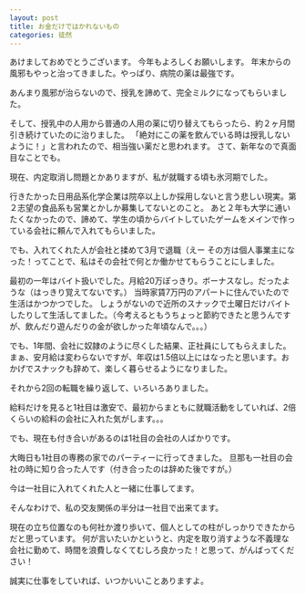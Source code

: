 ```yaml
---
layout: post
title: お金だけではかれないもの
categories: 徒然
---
```


あけましておめでとうございます。
今年もよろしくお願いします。
年末からの風邪もやっと治ってきました。やっぱり、病院の薬は最強です。

あんまり風邪が治らないので、授乳を諦めて、完全ミルクになってもらいました。

そして、授乳中の人用から普通の人用の薬に切り替えてもらったら、約２ヶ月間引き続けていたのに治りました。
「絶対にこの薬を飲んでいる時は授乳しないように！」と言われたので、相当強い薬だと思われます。
さて、新年なので真面目なことでも。

現在、内定取消し問題とかありますが、私が就職する頃も氷河期でした。

行きたかった日用品系化学企業は院卒以上しか採用しないと言う悲しい現実。第２志望の食品系も営業とかしか募集してないとのこと。
あと２年も大学に通いたくなかったので、諦めて、学生の頃からバイトしていたゲームをメインで作っている会社に頼んで入れてもらいました。

でも、入れてくれた人が会社と揉めて3月で退職（えー
その方は個人事業主になった！ってことで、私はその会社で何とか働かせてもらうことにしました。

最初の一年はバイト扱いでした。月給20万ぽっきり。ボーナスなし。だったような（はっきり覚えてないです。）
当時家賃7万円のアパートに住んでいたので生活はかつかつでした。
しょうがないので近所のスナックで土曜日だけバイトしたりして生活してました。（今考えるともうちょっと節約できたと思うんですが、飲んだり遊んだりの金が欲しかった年頃なんで。。。）

でも、1年間、会社に奴隷のように尽くした結果、正社員にしてもらえました。まぁ、安月給は変わらないですが、年収は1.5倍以上にはなったと思います。おかげでスナックも辞めて、楽しく暮らせるようになりました。

それから2回の転職を繰り返して、いろいろありました。

給料だけを見ると1社目は激安で、最初からまともに就職活動をしていれば、2倍くらいの給料の会社に入れた気がします。。。

でも、現在も付き合いがあるのは1社目の会社の人ばかりです。

大晦日も1社目の専務の家でのパーティーに行ってきました。
旦那も一社目の会社の時に知り合った人です（付き合ったのは辞めた後ですが。）

今は一社目に入れてくれた人と一緒に仕事してます。

そんなわけで、私の交友関係の半分は一社目で出来てます。

現在の立ち位置なのも何社か渡り歩いて、個人としての柱がしっかりできたからだと思っています。
何が言いたいかというと、内定を取り消すような不義理な会社に勤めて、時間を浪費しなくてむしろ良かった！と思って、がんばってください！

誠実に仕事をしていれば、いつかいいことありますよ。
